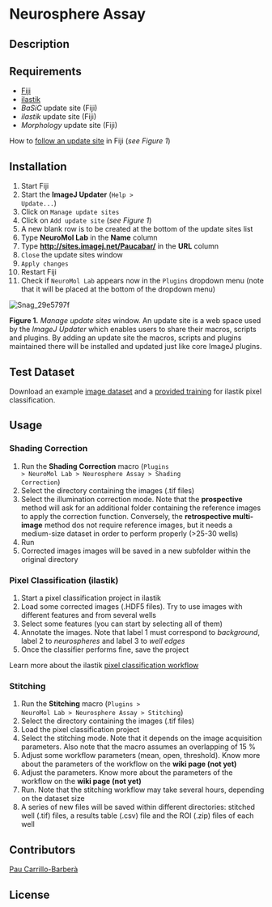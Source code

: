 # Neurosphere Assay

## Description



## Requirements

* [Fiji](https://fiji.sc/)
* [ilastik](https://www.ilastik.org/)
* _BaSiC_ update site (Fiji)
* _ilastik_ update site (Fiji)
* _Morphology_ update site (Fiji)

How to [follow an update site](https://imagej.net/Following_an_update_site) in Fiji (_see Figure 1_)

## Installation

1. Start Fiji
2. Start the **ImageJ Updater** (<code>Help > Update...</code>)
3. Click on <code>Manage update sites</code>
4. Click on <code>Add update site</code> (_see Figure 1_)
5. A new blank row is to be created at the bottom of the update sites list
6. Type **NeuroMol Lab** in the **Name** column
7. Type **http://sites.imagej.net/Paucabar/** in the **URL** column
8. <code>Close</code> the update sites window
9. <code>Apply changes</code>
10. Restart Fiji
11. Check if <code>NeuroMol Lab</code> appears now in the <code>Plugins</code> dropdown menu (note that it will be placed at the bottom of the dropdown menu)

![Snag_29e5797f](https://user-images.githubusercontent.com/39589980/58595799-27f8a500-8272-11e9-8c32-1c72b591c702.png)

**Figure 1.** _Manage update sites_ window. An update site is a web space used by the _ImageJ Updater_ which enables users to share their macros, scripts and plugins. By adding an update site the macros, scripts and plugins maintained there will be installed and updated just like core ImageJ plugins.

## Test Dataset

Download an example [image dataset](https://drive.google.com/drive/folders/1W_UDxg4mbQ1qNeZo1tPUezNgmZxtMwkv?usp=sharing) and a [provided training](https://drive.google.com/drive/folders/1B0eZLaN3c9mcKkUnkeS5lguu4byKxT2b?usp=sharing) for ilastik pixel classification.

## Usage

### Shading Correction

1. Run the **Shading Correction** macro (<code>Plugins > NeuroMol Lab > Neurosphere Assay > Shading Correction</code>)
2. Select the directory containing the images (.tif files)
3. Select the illumination correction mode. Note that the **prospective** method will ask for an additional folder containing the reference images to apply the correction function. Conversely, the **retrospective multi-image** method dos not require reference images, but it needs a medium-size dataset in order to perform properly (>25-30 wells) 
4. Run
5. Corrected images  images will be saved in a new subfolder within the original directory

### Pixel Classification (ilastik)

1. Start a pixel classification project in ilastik
2. Load some corrected images (.HDF5 files). Try to use images with different features and from several wells
3. Select some features (you can start by selecting all of them)
4. Annotate the images. Note that label 1 must correspond to _background_, label 2 to _neurospheres_ and label 3 to _well edges_
5. Once the classifier performs fine, save the project

Learn more about the ilastik [pixel classification workflow](https://www.ilastik.org/documentation/pixelclassification/pixelclassification)

### Stitching

1. Run the **Stitching** macro (<code>Plugins > NeuroMol Lab > Neurosphere Assay > Stitching</code>)
2. Select the directory containing the images (.tif files)
3. Load the pixel classification project
4. Select the stitching mode. Note that it depends on the image acquisition parameters. Also note that the macro assumes an overlapping of 15 %
5. Adjust some workflow parameters (mean, open, threshold). Know more about the parameters of the workflow on the **wiki page (not yet)**
6. Adjust the parameters. Know more about the parameters of the workflow on the **wiki page (not yet)**
7. Run. Note that the stitching workflow may take several hours, depending on the dataset size
8. A series of new files will be saved within different directories: stitched well (.tif) files, a results table (.csv) file and the ROI (.zip) files of each well

## Contributors

[Pau Carrillo-Barberà](https://github.com/paucabar)

## License
